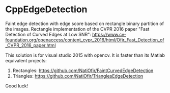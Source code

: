CppEdgeDetection
======================

Faint edge detection with edge score based on rectangle binary partition of the images.
Rectangle implementation of the CVPR 2016 paper "Fast Detection of Curved Edges at Low SNR":
https://www.cv-foundation.org/openaccess/content_cvpr_2016/html/Ofir_Fast_Detection_of_CVPR_2016_paper.html

This solution is for visual studio 2015 with opencv.
It is faster than its Matlab equivalent projects:
1) Rectangles: https://github.com/NatiOfir/FaintCurvedEdgeDetection
2) Triangles: https://github.com/NatiOfir/TrianglesEdgeDetection

Good luck!
